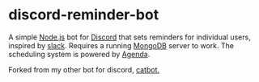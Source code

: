# discord-reminder-bot

A simple [Node.js](https://nodejs.org/en/) bot for [Discord](https://discordapp.com/) that sets reminders for individual users, inspired by [slack](https://get.slack.help/hc/en-us/articles/208423427-Set-a-reminder).
Requires a running [MongoDB](https://www.mongodb.com/) server to work. The scheduling system is powered by [Agenda](https://github.com/agenda/agenda).

Forked from my other bot for discord, [catbot.](https://github.com/edwin-jones/discord-catbot)
